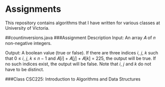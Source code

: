 # Assignments
This repository contains algorithms that I have written for various classes at University of Victoria.

##countinversions.java
###Assignment Description
Input: An array 𝐴 of 𝑛 non-negative integers.

Output: A boolean value (true or false). If there are three indices 𝑖, 𝑗, 𝑘 such that 0 ≤ 𝑖, 𝑗, 𝑘 ≤
𝑛 − 1 and 𝐴[𝑖] + 𝐴[𝑗] + 𝐴[𝑘] = 225, the output will be true. If no such indices exist, the output will be false. Note that 𝑖, 𝑗 and 𝑘 do not have to be distinct.

###Class
CSC225: Introduction to Algorithms and Data Structures 
